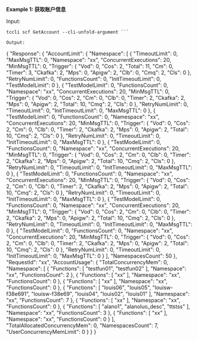 **Example 1: 获取账户信息**



Input: 

```
tccli scf GetAccount --cli-unfold-argument ```

Output: 
```
{
    "Response": {
        "AccountLimit": {
            "Namespace": [
                {
                    "TimeoutLimit": 0,
                    "MaxMsgTTL": 0,
                    "Namespace": "xx",
                    "ConcurrentExecutions": 20,
                    "MinMsgTTL": 0,
                    "Trigger": {
                        "Vod": 0,
                        "Cos": 2,
                        "Total": 11,
                        "Cm": 0,
                        "Timer": 3,
                        "Ckafka": 2,
                        "Mps": 0,
                        "Apigw": 2,
                        "Clb": 0,
                        "Cmq": 2,
                        "Cls": 0
                    },
                    "RetryNumLimit": 0,
                    "FunctionsCount": 0,
                    "InitTimeoutLimit": 0,
                    "TestModelLimit": 0
                },
                {
                    "TestModelLimit": 0,
                    "FunctionsCount": 0,
                    "Namespace": "xx",
                    "ConcurrentExecutions": 20,
                    "MinMsgTTL": 0,
                    "Trigger": {
                        "Vod": 0,
                        "Cos": 2,
                        "Cm": 0,
                        "Clb": 0,
                        "Timer": 2,
                        "Ckafka": 2,
                        "Mps": 0,
                        "Apigw": 2,
                        "Total": 10,
                        "Cmq": 2,
                        "Cls": 0
                    },
                    "RetryNumLimit": 0,
                    "TimeoutLimit": 0,
                    "InitTimeoutLimit": 0,
                    "MaxMsgTTL": 0
                },
                {
                    "TestModelLimit": 0,
                    "FunctionsCount": 0,
                    "Namespace": "xx",
                    "ConcurrentExecutions": 20,
                    "MinMsgTTL": 0,
                    "Trigger": {
                        "Vod": 0,
                        "Cos": 2,
                        "Cm": 0,
                        "Clb": 0,
                        "Timer": 2,
                        "Ckafka": 2,
                        "Mps": 0,
                        "Apigw": 2,
                        "Total": 10,
                        "Cmq": 2,
                        "Cls": 0
                    },
                    "RetryNumLimit": 0,
                    "TimeoutLimit": 0,
                    "InitTimeoutLimit": 0,
                    "MaxMsgTTL": 0
                },
                {
                    "TestModelLimit": 0,
                    "FunctionsCount": 0,
                    "Namespace": "xx",
                    "ConcurrentExecutions": 20,
                    "MinMsgTTL": 0,
                    "Trigger": {
                        "Vod": 0,
                        "Cos": 2,
                        "Cm": 0,
                        "Clb": 0,
                        "Timer": 2,
                        "Ckafka": 2,
                        "Mps": 0,
                        "Apigw": 2,
                        "Total": 10,
                        "Cmq": 2,
                        "Cls": 0
                    },
                    "RetryNumLimit": 0,
                    "TimeoutLimit": 0,
                    "InitTimeoutLimit": 0,
                    "MaxMsgTTL": 0
                },
                {
                    "TestModelLimit": 0,
                    "FunctionsCount": 0,
                    "Namespace": "xx",
                    "ConcurrentExecutions": 20,
                    "MinMsgTTL": 0,
                    "Trigger": {
                        "Vod": 0,
                        "Cos": 2,
                        "Cm": 0,
                        "Clb": 0,
                        "Timer": 2,
                        "Ckafka": 2,
                        "Mps": 0,
                        "Apigw": 2,
                        "Total": 10,
                        "Cmq": 2,
                        "Cls": 0
                    },
                    "RetryNumLimit": 0,
                    "TimeoutLimit": 0,
                    "InitTimeoutLimit": 0,
                    "MaxMsgTTL": 0
                },
                {
                    "TestModelLimit": 0,
                    "FunctionsCount": 0,
                    "Namespace": "xx",
                    "ConcurrentExecutions": 20,
                    "MinMsgTTL": 0,
                    "Trigger": {
                        "Vod": 0,
                        "Cos": 2,
                        "Cm": 0,
                        "Clb": 0,
                        "Timer": 2,
                        "Ckafka": 2,
                        "Mps": 0,
                        "Apigw": 2,
                        "Total": 10,
                        "Cmq": 2,
                        "Cls": 0
                    },
                    "RetryNumLimit": 0,
                    "TimeoutLimit": 0,
                    "InitTimeoutLimit": 0,
                    "MaxMsgTTL": 0
                },
                {
                    "TestModelLimit": 0,
                    "FunctionsCount": 0,
                    "Namespace": "xx",
                    "ConcurrentExecutions": 20,
                    "MinMsgTTL": 0,
                    "Trigger": {
                        "Vod": 0,
                        "Cos": 2,
                        "Cm": 0,
                        "Clb": 0,
                        "Timer": 2,
                        "Ckafka": 2,
                        "Mps": 0,
                        "Apigw": 2,
                        "Total": 10,
                        "Cmq": 2,
                        "Cls": 0
                    },
                    "RetryNumLimit": 0,
                    "TimeoutLimit": 0,
                    "InitTimeoutLimit": 0,
                    "MaxMsgTTL": 0
                }
            ],
            "NamespacesCount": 50
        },
        "RequestId": "xx",
        "AccountUsage": {
            "TotalConcurrencyMem": 0,
            "Namespace": [
                {
                    "Functions": [
                        "testfun01",
                        "testfun02"
                    ],
                    "Namespace": "xx",
                    "FunctionsCount": 2
                },
                {
                    "Functions": [
                        "xx"
                    ],
                    "Namespace": "xx",
                    "FunctionsCount": 0
                },
                {
                    "Functions": [
                        "xx"
                    ],
                    "Namespace": "xx",
                    "FunctionsCount": 0
                },
                {
                    "Functions": [
                        "louis06",
                        "louis05",
                        "louisw-f38e691",
                        "louisw-f38e69",
                        "louis04",
                        "louis02",
                        "louis01"
                    ],
                    "Namespace": "xx",
                    "FunctionsCount": 7
                },
                {
                    "Functions": [
                        "xx"
                    ],
                    "Namespace": "xx",
                    "FunctionsCount": 0
                },
                {
                    "Functions": [
                        "alano1",
                        "alanoluo_desc",
                        "ttstss"
                    ],
                    "Namespace": "xx",
                    "FunctionsCount": 3
                },
                {
                    "Functions": [
                        "xx"
                    ],
                    "Namespace": "xx",
                    "FunctionsCount": 0
                }
            ],
            "TotalAllocatedConcurrencyMem": 0,
            "NamespacesCount": 7,
            "UserConcurrencyMemLimit": 0
        }
    }
}
```


